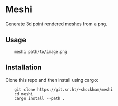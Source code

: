 # Meshi

Generate 3d point rendered meshes from a png.


## Usage
```
    meshi path/to/image.png
```

## Installation
Clone this repo and then install using cargo:
```
    git clone https://git.sr.ht/~shockham/meshi 
    cd meshi
    cargo install --path .
```
